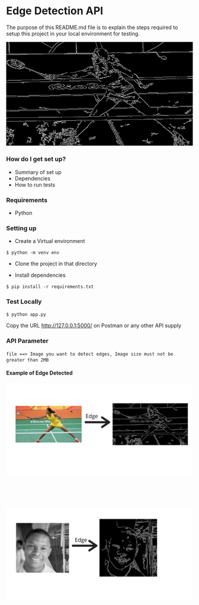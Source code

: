 # Edge Detection API #

The purpose of this README.md file is to explain the steps required to setup this project in your local environment for testing.

<div align='center'>
  <img src='./images/response.png'>
</div>

### How do I get set up? ###

* Summary of set up
* Dependencies
* How to run tests

### Requirements ###
* Python


### Setting up ###

* Create a Virtual environment
```
$ python -m venv env
```
* Clone the project in that directory

* Install dependencies
```
$ pip install -r requirements.txt
```

### Test Locally ###
```
$ python app.py
```
Copy the URL http://127.0.0.1:5000/ on Postman or any other API supply

### API Parameter ###
```
file ==> Image you want to detect edges, Image size must not be greater than 2MB
```
#### Example of Edge Detected ####


<div align='center'>
  <img src='./images/2.png'>
</div>

<br><br><br>

<div align='center'>
  <img src='./images/1.png'>
</div>